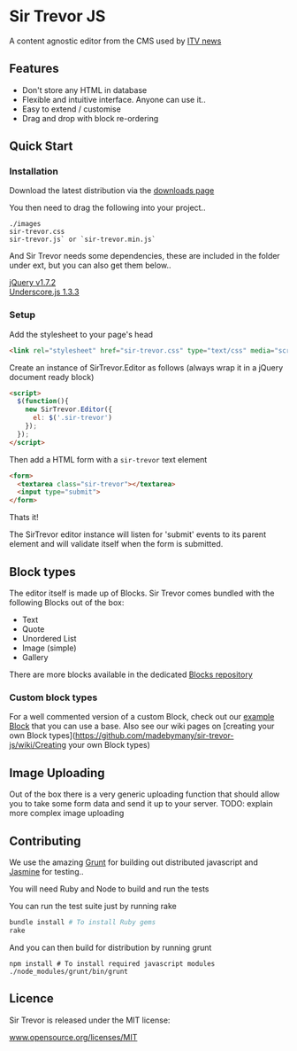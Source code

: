 # Sir Trevor JS

A content agnostic editor from the CMS used by [ITV news](http://www.itv.com/news/)

## Features

- Don't store any HTML in database
- Flexible and intuitive interface. Anyone can use it..
- Easy to extend / customise
- Drag and drop with block re-ordering


## Quick Start
### Installation

Download the latest distribution via the [downloads page](https://github.com/madebymany/sir-trevor-js/downloads)

You then need to drag the following into your project..

```
./images
sir-trevor.css
sir-trevor.js` or `sir-trevor.min.js`
```

And Sir Trevor needs some dependencies, these are included in the folder under ext, but you can also get them below..

[jQuery v1.7.2](https://raw.github.com/madebymany/sir-trevor-js/master/public/javascripts/jquery.js)  
[Underscore.js 1.3.3](https://github.com/madebymany/sir-trevor-js/blob/master/public/javascripts/underscore.js)  

### Setup

Add the stylesheet to your page's head

``` html
<link rel="stylesheet" href="sir-trevor.css" type="text/css" media="screen" charset="utf-8">
```

Create an instance of SirTrevor.Editor as follows (always wrap it in a jQuery document ready block)

``` html
<script>
  $(function(){
    new SirTrevor.Editor({
      el: $('.sir-trevor')
    });
  });
</script>
```

Then add a HTML form with a `sir-trevor` text element

``` html
<form>
  <textarea class="sir-trevor"></textarea>
  <input type="submit">
</form>
```

Thats it!

The SirTrevor editor instance will listen for 'submit' events to its parent element and will validate itself when the form is submitted.


## Block types

The editor itself is made up of Blocks. Sir Trevor comes bundled with the following Blocks out of the box:

- Text
- Quote
- Unordered List
- Image (simple)
- Gallery

There are more blocks available in the dedicated [Blocks repository](https://github.com/madebymany/sir-trevor-blocks)

### Custom block types

For a well commented version of a custom Block, check out our [example Block](https://github.com/madebymany/sir-trevor-js/blob/master/examples/javascript/example_block.js) that you can use a base.
Also see our wiki pages on [creating your own Block types](https://github.com/madebymany/sir-trevor-js/wiki/Creating your own Block types)


## Image Uploading

Out of the box there is a very generic uploading function that should allow you to take some form data and send it up to your server. 
TODO: explain more complex image uploading


## Contributing

We use the amazing [Grunt](https://github.com/gruntjs/grunt) for building out distributed javascript and [Jasmine](http://pivotal.github.com/jasmine/) for testing..

You will need Ruby and Node to build and run the tests

You can run the test suite just by running rake

``` bash
bundle install # To install Ruby gems
rake
```

And you can then build for distribution by running grunt

```
npm install # To install required javascript modules
./node_modules/grunt/bin/grunt
```


## Licence

Sir Trevor is released under the MIT license:

www.opensource.org/licenses/MIT
